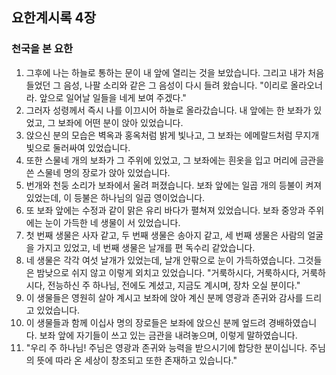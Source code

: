 ## 요한계시록 4장
### 천국을 본 요한
1. 그후에 나는 하늘로 통하는 문이 내 앞에 열리는 것을 보았습니다. 그리고 내가 처음 들었던 그 음성, 나팔 소리와 같은 그 음성이 다시 들려 왔습니다. "이리로 올라오너라. 앞으로 일어날 일들을 네게 보여 주겠다."
2. 그러자 성령께서 즉시 나를 이끄시어 하늘로 올라갔습니다. 내 앞에는 한 보좌가 있었고, 그 보좌에 어떤 분이 앉아 있었습니다.
3. 앉으신 분의 모습은 벽옥과 홍옥처럼 밝게 빛나고, 그 보좌는 에메랄드처럼 무지개 빛으로 둘러싸여 있었습니다.
4. 또한 스물네 개의 보좌가 그 주위에 있었고, 그 보좌에는 흰옷을 입고 머리에 금관을 쓴 스물네 명의 장로가 앉아 있었습니다.
5. 번개와 천둥 소리가 보좌에서 울려 퍼졌습니다. 보좌 앞에는 일곱 개의 등불이 켜져 있었는데, 이 등불은 하나님의 일곱 영이었습니다.
6. 또 보좌 앞에는 수정과 같이 맑은 유리 바다가 펼쳐져 있었습니다. 보좌 중앙과 주위에는 눈이 가득한 네 생물이 서 있었습니다.
7. 첫 번째 생물은 사자 같고, 두 번째 생물은 송아지 같고, 세 번째 생물은 사람의 얼굴을 가지고 있었고, 네 번째 생물은 날개를 편 독수리 같았습니다.
8. 네 생물은 각각 여섯 날개가 있었는데, 날개 안팎으로 눈이 가득하였습니다. 그것들은 밤낮으로 쉬지 않고 이렇게 외치고 있었습니다. "거룩하시다, 거룩하시다, 거룩하시다, 전능하신 주 하나님, 전에도 계셨고, 지금도 계시며, 장차 오실 분이다."
9. 이 생물들은 영원히 살아 계시고 보좌에 앉아 계신 분께 영광과 존귀와 감사를 드리고 있었습니다.
10. 이 생물들과 함께 이십사 명의 장로들은 보좌에 앉으신 분께 엎드려 경배하였습니다. 보좌 앞에 자기들이 쓰고 있는 금관을 내려놓으며, 이렇게 말하였습니다.
11. "우리 주 하나님! 주님은 영광과 존귀와 능력을 받으시기에 합당한 분이십니다. 주님의 뜻에 따라 온 세상이 창조되고 또한 존재하고 있습니다."